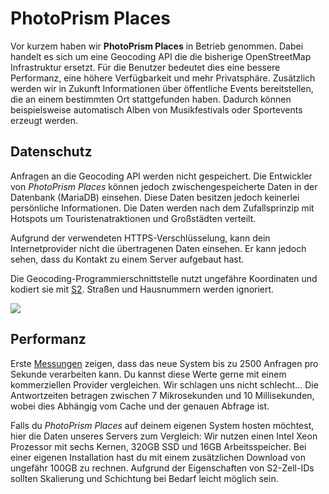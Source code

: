 # PhotoPrism Places #

Vor kurzem haben wir **PhotoPrism Places** in Betrieb genommen. Dabei handelt es sich um eine Geocoding API die die bisherige OpenStreetMap Infrastruktur ersetzt.
Für die Benutzer bedeutet dies eine bessere Performanz, eine höhere Verfügbarkeit und mehr Privatsphäre. Zusätzlich werden wir in Zukunft Informationen über öffentliche Events bereitstellen, die an einem bestimmten Ort stattgefunden haben. Dadurch können beispielsweise automatisch Alben von Musikfestivals oder Sportevents erzeugt werden.

## Datenschutz ##

Anfragen an die Geocoding API werden nicht gespeichert. Die Entwickler von *PhotoPrism Places* können jedoch zwischengespeicherte Daten in der Datenbank (MariaDB) einsehen. Diese Daten besitzen jedoch keinerlei persönliche Informationen. Die Daten werden nach dem Zufallsprinzip mit Hotspots um Touristenatraktionen und Großstädten verteilt.

Aufgrund der verwendeten HTTPS-Verschlüsselung, kann dein Internetprovider nicht die übertragenen Daten einsehen. Er kann jedoch sehen, dass du Kontakt zu einem Server aufgebaut hast.

Die Geocoding-Programmierschnittstelle nutzt ungefähre Koordinaten und kodiert sie mit [S2](https://s2geometry.io/resources/s2cell_statistics.html). Straßen und Hausnummern werden ignoriert.

![](https://pbs.twimg.com/media/EN9AoYdWkAIqVDD?format=jpg&name=medium)

## Performanz ##

Erste [Messungen](https://github.com/tsliwowicz/go-wrk) zeigen, dass das neue System bis zu 2500 Anfragen pro Sekunde verarbeiten kann. Du kannst diese Werte gerne mit einem kommerziellen Provider vergleichen. Wir schlagen uns nicht schlecht... Die Antwortzeiten betragen zwischen 7 Mikrosekunden und 10 Millisekunden, wobei dies Abhängig vom Cache und der genauen Abfrage ist.

Falls du *PhotoPrism Places* auf deinem eigenen System hosten möchtest, hier die Daten unseres Servers zum Vergleich: Wir nutzen einen Intel Xeon Prozessor mit sechs Kernen, 320GB SSD und 16GB Arbeitsspeicher. Bei einer eigenen Installation hast du mit einem zusätzlichen Download von ungefähr 100GB zu rechnen. Aufgrund der Eigenschaften von S2-Zell-IDs sollten Skalierung und Schichtung bei Bedarf leicht möglich sein.